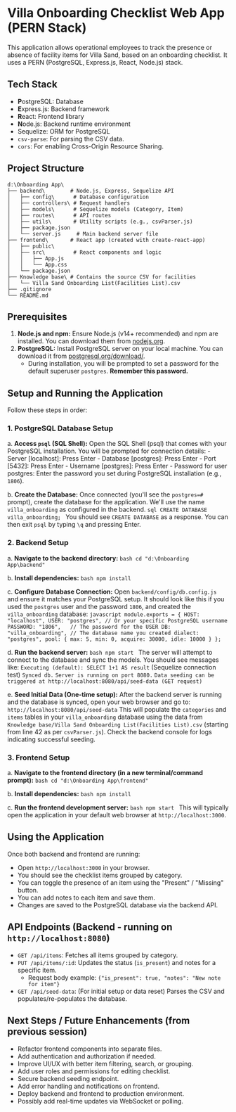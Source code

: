 # Villa Onboarding Checklist Web App (PERN Stack)

This application allows operational employees to track the presence or absence of facility items for Villa Sand, based on an onboarding checklist. It uses a PERN (PostgreSQL, Express.js, React, Node.js) stack.

## Tech Stack

- **P**ostgreSQL: Database
- **E**xpress.js: Backend framework
- **R**eact: Frontend library
- **N**ode.js: Backend runtime environment
- Sequelize: ORM for PostgreSQL
- `csv-parse`: For parsing the CSV data.
- `cors`: For enabling Cross-Origin Resource Sharing.

## Project Structure

```
d:\Onboarding App\
├── backend\        # Node.js, Express, Sequelize API
│   ├── config\      # Database configuration
│   ├── controllers\ # Request handlers
│   ├── models\      # Sequelize models (Category, Item)
│   ├── routes\      # API routes
│   ├── utils\       # Utility scripts (e.g., csvParser.js)
│   ├── package.json
│   └── server.js     # Main backend server file
├── frontend\       # React app (created with create-react-app)
│   ├── public\
│   ├── src\         # React components and logic
│   │   ├── App.js
│   │   └── App.css
│   └── package.json
├── Knowledge base\ # Contains the source CSV for facilities
│   └── Villa Sand Onboarding List(Facilities List).csv
├── .gitignore
└── README.md
```

## Prerequisites

1.  **Node.js and npm:** Ensure Node.js (v14+ recommended) and npm are installed. You can download them from [nodejs.org](https://nodejs.org/).
2.  **PostgreSQL:** Install PostgreSQL server on your local machine. You can download it from [postgresql.org/download/](https://www.postgresql.org/download/).
    *   During installation, you will be prompted to set a password for the default superuser `postgres`. **Remember this password.**

## Setup and Running the Application

Follow these steps in order:

### 1. PostgreSQL Database Setup

   a. **Access `psql` (SQL Shell):**
      Open the SQL Shell (psql) that comes with your PostgreSQL installation. You will be prompted for connection details:
      - Server [localhost]: Press Enter
      - Database [postgres]: Press Enter
      - Port [5432]: Press Enter
      - Username [postgres]: Press Enter
      - Password for user postgres: Enter the password you set during PostgreSQL installation (e.g., `1806`).

   b. **Create the Database:**
      Once connected (you'll see the `postgres=#` prompt), create the database for the application. We'll use the name `villa_onboarding` as configured in the backend.
      ```sql
      CREATE DATABASE villa_onboarding;
      ```
      You should see `CREATE DATABASE` as a response. You can then exit `psql` by typing `\q` and pressing Enter.

### 2. Backend Setup

   a. **Navigate to the backend directory:**
      ```bash
      cd "d:\Onboarding App\backend"
      ```

   b. **Install dependencies:**
      ```bash
      npm install
      ```

   c. **Configure Database Connection:**
      Open `backend/config/db.config.js` and ensure it matches your PostgreSQL setup. It should look like this if you used the `postgres` user and the password `1806`, and created the `villa_onboarding` database:
      ```javascript
      module.exports = {
        HOST: "localhost",
        USER: "postgres", // Or your specific PostgreSQL username
        PASSWORD: "1806",   // The password for the USER
        DB: "villa_onboarding", // The database name you created
        dialect: "postgres",
        pool: {
          max: 5,
          min: 0,
          acquire: 30000,
          idle: 10000
        }
      };
      ```

   d. **Run the backend server:**
      ```bash
      npm start
      ```
      The server will attempt to connect to the database and sync the models. You should see messages like:
      `Executing (default): SELECT 1+1 AS result` (Sequelize connection test)
      `Synced db.`
      `Server is running on port 8080.`
      `Data seeding can be triggered at http://localhost:8080/api/seed-data (GET request)`

   e. **Seed Initial Data (One-time setup):**
      After the backend server is running and the database is synced, open your web browser and go to:
      `http://localhost:8080/api/seed-data`
      This will populate the `categories` and `items` tables in your `villa_onboarding` database using the data from `Knowledge base/Villa Sand Onboarding List(Facilities List).csv` (starting from line 42 as per `csvParser.js`).
      Check the backend console for logs indicating successful seeding.

### 3. Frontend Setup

   a. **Navigate to the frontend directory (in a new terminal/command prompt):**
      ```bash
      cd "d:\Onboarding App\frontend"
      ```

   b. **Install dependencies:**
      ```bash
      npm install
      ```

   c. **Run the frontend development server:**
      ```bash
      npm start
      ```
      This will typically open the application in your default web browser at `http://localhost:3000`.

## Using the Application

Once both backend and frontend are running:

- Open `http://localhost:3000` in your browser.
- You should see the checklist items grouped by category.
- You can toggle the presence of an item using the "Present" / "Missing" button.
- You can add notes to each item and save them.
- Changes are saved to the PostgreSQL database via the backend API.

## API Endpoints (Backend - running on `http://localhost:8080`)

- `GET /api/items`: Fetches all items grouped by category.
- `PUT /api/items/:id`: Updates the status (`is_present`) and notes for a specific item.
  - Request body example: `{"is_present": true, "notes": "New note for item"}`
- `GET /api/seed-data`: (For initial setup or data reset) Parses the CSV and populates/re-populates the database.

## Next Steps / Future Enhancements (from previous session)

- Refactor frontend components into separate files.
- Add authentication and authorization if needed.
- Improve UI/UX with better item filtering, search, or grouping.
- Add user roles and permissions for editing checklist.
- Secure backend seeding endpoint.
- Add error handling and notifications on frontend.
- Deploy backend and frontend to production environment.
- Possibly add real-time updates via WebSocket or polling.
